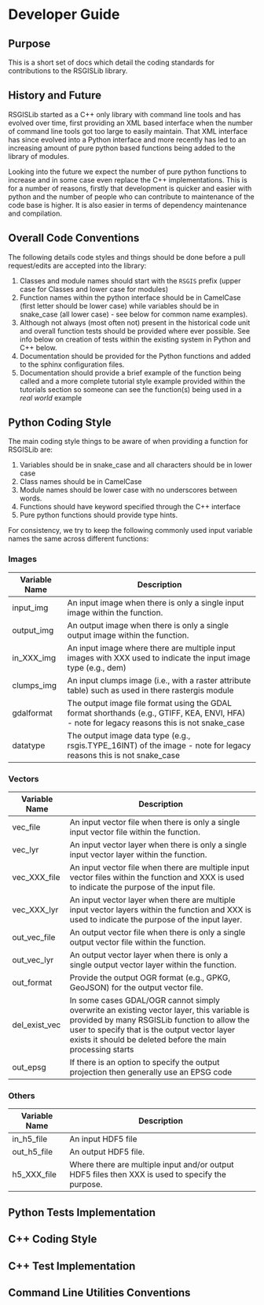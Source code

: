 # Developer Guide

## Purpose
This is a short set of docs which detail the coding standards for contributions to the RSGISLib library.

## History and Future
RSGISLib started as a C++ only library with command line tools and has evolved over time, 
first providing an XML based interface when the number of command line tools got too large 
to easily maintain. That XML interface has since evolved into a Python interface and more
recently has led to an increasing amount of pure python based functions being added to the 
library of modules. 

Looking into the future we expect the number of pure python functions to increase and in 
some case even replace the C++ implementations. This is for a number of reasons, firstly
that development is quicker and easier with python and the number of people who can contribute
to maintenance of the code base is higher. It is also easier in terms of dependency maintenance
and compilation.

## Overall Code Conventions

The following details code styles and things should be done before a pull request/edits 
are accepted into the library:

1. Classes and module names should start with the `RSGIS` prefix (upper case for Classes 
   and lower case for modules)
2. Function names within the python interface should be in CamelCase (first letter should be 
   lower case) while variables should be in snake_case (all lower case) - see below for common 
   name examples).
3. Although not always (most often not) present in the historical code unit and overall 
   function tests should be provided where ever possible. See info below on creation of 
   tests within the existing system in Python and C++ below.
4. Documentation should be provided for the Python functions and added to the sphinx configuration files.
5. Documentation should provide a brief example of the function being called and a more complete tutorial 
   style example provided within the tutorials section so someone can see the function(s) being used in a
   *real world* example


## Python Coding Style

The main coding style things to be aware of when providing a function for RSGISLib are:

1. Variables should be in snake_case and all characters should be in lower case
2. Class names should be in CamelCase
3. Module names should be lower case with no underscores between words.
4. Functions should have keyword specified through the C++ interface
5. Pure python functions should provide type hints.

For consistency, we try to keep the following commonly used input variable names the same across different
functions:

### Images

| Variable Name | Description |
| ----------- | ----------- |
| input_img | An input image when there is only a single input image within the function. |
| output_img | An output image when there is only a single output image within the function. |
| in_XXX_img | An input image where there are multiple input images with XXX used to indicate the input image type (e.g., dem) |
| clumps_img | An input clumps image (i.e., with a raster attribute table) such as used in there rastergis module|
|gdalformat| The output image file format using the GDAL format shorthands (e.g., GTIFF, KEA, ENVI, HFA) - note for legacy reasons this is not snake_case|
|datatype| The output image data type (e.g., rsgis.TYPE_16INT) of the image - note for legacy reasons this is not snake_case|


### Vectors

| Variable Name | Description |
| ----------- | ----------- |
| vec_file | An input vector file when there is only a single input vector file within the function. |
| vec_lyr | An input vector layer when there is only a single input vector layer within the function. |
| vec_XXX_file | An input vector file when there are multiple input vector files within the function and XXX is used to indicate the purpose of the input file. |
| vec_XXX_lyr | An input vector layer when there are multiple input vector layers within the function and XXX is used to indicate the purpose of the input layer. |
| out_vec_file | An output vector file when there is only a single output vector file within the function. |
| out_vec_lyr | An output vector layer when there is only a single output vector layer within the function. |
| out_format | Provide the output OGR format (e.g., GPKG, GeoJSON) for the output vector file. |
| del_exist_vec | In some cases GDAL/OGR cannot simply overwrite an existing vector layer, this variable is provided by many RSGISLib function to allow the user to specify that is the output vector layer exists it should be deleted before the main processing starts| 
| out_epsg | If there is an option to specify the output projection then generally use an EPSG code |

### Others
| Variable Name | Description |
| ----------- | ----------- |
| in_h5_file | An input HDF5 file |
| out_h5_file | An output HDF5 file. |
| h5_XXX_file | Where there are multiple input and/or output HDF5 files then XXX is used to specify the purpose. |




## Python Tests Implementation


## C++ Coding Style


## C++ Test Implementation


## Command Line Utilities Conventions





